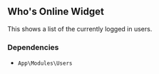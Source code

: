 ## Who's Online Widget

This shows a list of the currently logged in users.

### Dependencies

* `App\Modules\Users`
